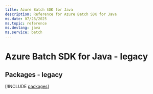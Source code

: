 ```yaml
---
title: Azure Batch SDK for Java
description: Reference for Azure Batch SDK for Java
ms.date: 07/23/2025
ms.topic: reference
ms.devlang: java
ms.service: batch
---
```

# Azure Batch SDK for Java - legacy
## Packages - legacy
[!INCLUDE [packages](batch-index.md)]